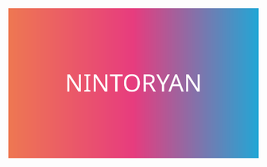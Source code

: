 <div align="center">
    <div style="width: 100%">
        <img src="/fancytitle.svg" alt="NINTORYAN" />
    </div>
  </div>
